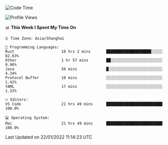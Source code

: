 <!--START_SECTION:waka-->
![Code Time](http://img.shields.io/badge/Code%20Time-941%20hrs%2038%20mins-blue)

![Profile Views](http://img.shields.io/badge/Profile%20Views-5-blue)

📊 **This Week I Spent My Time On** 

```text
⌚︎ Time Zone: Asia/Shanghai

💬 Programming Languages: 
Rust                     18 hrs 2 mins       ████████████████████░░░░░   82.63% 
Other                    1 hr 57 mins        ██░░░░░░░░░░░░░░░░░░░░░░░   8.96% 
Java                     56 mins             █░░░░░░░░░░░░░░░░░░░░░░░░   4.34% 
Protocol Buffer          18 mins             ░░░░░░░░░░░░░░░░░░░░░░░░░   1.42% 
YAML                     17 mins             ░░░░░░░░░░░░░░░░░░░░░░░░░   1.33%

🔥 Editors: 
VS Code                  21 hrs 49 mins      █████████████████████████   100.0%

💻 Operating System: 
Mac                      21 hrs 49 mins      █████████████████████████   100.0%

```


 Last Updated on 22/01/2022 11:14:23 UTC
<!--END_SECTION:waka-->
